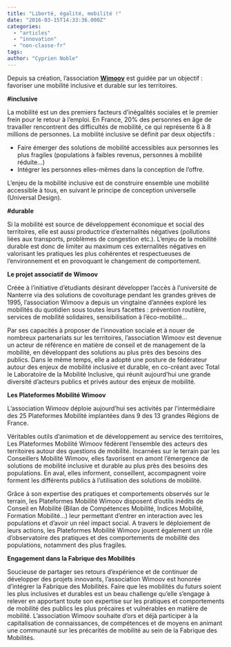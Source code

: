 ```yaml
---
title: "Liberté, égalité, mobilité !"
date: "2016-03-15T14:33:36.000Z"
categories: 
  - "articles"
  - "innovation"
  - "non-classe-fr"
tags: 
author: "Cyprien Noble"
---
```


Depuis sa création, l’association [**Wimoov**](http://www.wimoov.org/) est guidée par un objectif : favoriser une mobilité inclusive et durable sur les territoires.

**#inclusive**

La mobilité est un des premiers facteurs d’inégalités sociales et le premier frein pour le retour à l’emploi. En France, 20% des personnes en âge de travailler rencontrent des difficultés de mobilité, ce qui représente 6 à 8 millions de personnes. La mobilité inclusive se définit par deux objectifs :

- Faire émerger des solutions de mobilité accessibles aux personnes les plus fragiles (populations à faibles revenus, personnes à mobilité réduite…)
- Intégrer les personnes elles-mêmes dans la conception de l’offre.

L’enjeu de la mobilité inclusive est de construire ensemble une mobilité accessible à tous, en suivant le principe de conception universelle (Universal Design).

**#durable**

Si la mobilité est source de développement économique et social des territoires, elle est aussi productrice d’externalités négatives (pollutions liées aux transports, problèmes de congestion etc.). L’enjeu de la mobilité durable est donc de limiter au maximum ces externalités négatives en valorisant les pratiques les plus cohérentes et respectueuses de l’environnement et en provoquant le changement de comportement.

**Le projet associatif de Wimoov**

Créée à l’initiative d’étudiants désirant développer l’accès à l’université de Nanterre via des solutions de covoiturage pendant les grandes grèves de 1995, l’association Wimoov a depuis un vingtaine d’années exploré les mobilités du quotidien sous toutes leurs facettes : prévention routière, services de mobilité solidaires, sensibilisation à l’éco-mobilité…

Par ses capacités à proposer de l’innovation sociale et à nouer de nombreux partenariats sur les territoires, l’association Wimoov est devenue un acteur de référence en matière de conseil et de management de la mobilité, en développant des solutions au plus près des besoins des publics. Dans le même temps, elle a adopté une posture de fédérateur autour des enjeux de mobilité inclusive et durable, en co-créant avec Total le Laboratoire de la Mobilité Inclusive, qui réunit aujourd’hui une grande diversité d’acteurs publics et privés autour des enjeux de mobilité.

**Les Plateformes Mobilité Wimoov**

L’association Wimoov déploie aujourd’hui ses activités par l’intermédiaire des 25 Plateformes Mobilité implantées dans 9 des 13 grandes Régions de France.

Véritables outils d’animation et de développement au service des territoires, Les Plateformes Mobilité Wimoov fédèrent l’ensemble des acteurs des territoires autour des questions de mobilité. Incarnées sur le terrain par les Conseillers Mobilité Wimoov, elles favorisent en amont l’émergence de solutions de mobilité inclusive et durable au plus près des besoins des populations. En aval, elles informent, conseillent, accompagnent voire forment les différents publics à l’utilisation des solutions de mobilité.

Grâce à son expertise des pratiques et comportements observés sur le terrain, les Plateformes Mobilité Wimoov disposent d’outils inédits de Conseil en Mobilité (Bilan de Compétences Mobilité, Indices Mobilité, Formation Mobilité…) leur permettant d’entrer en interaction avec les populations et d’avoir un réel impact social. A travers le déploiement de leurs actions, les Plateformes Mobilité Wimoov jouent également un rôle d’observatoire des pratiques et des comportements de mobilité des populations, notamment des plus fragiles.

**Engagement dans la Fabrique des Mobilités**

Soucieuse de partager ses retours d’expérience et de continuer de développer des projets innovants, l’association Wimoov est honorée d’intégrer la Fabrique des Mobilités. Faire que les mobilités du futurs soient les plus inclusives et durables est un beau challenge qu’elle s’engage à relever en apportant toute son expertise sur les pratiques et comportements de mobilité des publics les plus précaires et vulnérables en matière de mobilité. L’association Wimoov souhaite d’ors et déjà participer à la capitalisation de connaissances, de compétences et de moyens en animant une communauté sur les précarités de mobilité au sein de la Fabrique des Mobilités.

